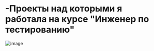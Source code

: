 # -Проекты над которыми я работала на курсе "Инженер по тестированию"
![image](https://user-images.githubusercontent.com/127880121/226834871-36dcb6a1-e3ff-4c15-9c11-c23ce6cbd350.png)

